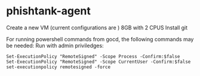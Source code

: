 #  phishtank-agent

Create a new VM (current configurations are ) 8GB with 2 CPUS
Install git

For running powershell commands from gocd, the following commands may be needed:
Run with admin priviledges:
```
Set-ExecutionPolicy "RemoteSigned" -Scope Process -Confirm:$false
Set-ExecutionPolicy "RemoteSigned" -Scope CurrentUser -Confirm:$false
set-executionpolicy remotesigned -force
```
